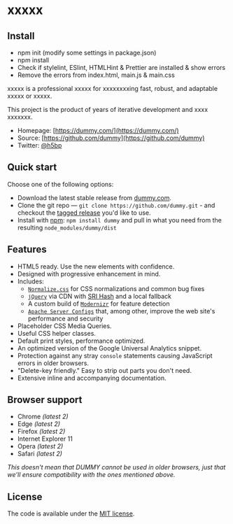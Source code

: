 # xxxxx

## Install
-   npm init (modify some settings in package.json)
-   npm install
-   Check if stylelint, ESlint, HTMLHint &  Prettier are installed & show errors
-   Remove the errors from index.html, main.js & main.css

xxxxx is a professional xxxxx for xxxxxxxxing
fast, robust, and adaptable xxxxx or xxxxx.

This project is the product of years of iterative development and
xxxx xxxxxxx.

-   Homepage: [https://dummy.com/](https://dummy.com/)
-   Source: [https://github.com/dummy](https://github.com/dummy)
-   Twitter: [@h5bp](https://twitter.com/dummy)

## Quick start

Choose one of the following options:

-   Download the latest stable release from
    [dummy.com](https://dummy.com/).
-   Clone the git repo — `git clone https://github.com/dummy.git` - and checkout the
    [tagged release](https://github.com/dummy/releases)
    you'd like to use.
-   Install with [npm](https://www.npmjs.com/): `npm install dummy` and pull in what you need from the resulting `node_modules/dummy/dist`

## Features

-   HTML5 ready. Use the new elements with confidence.
-   Designed with progressive enhancement in mind.
-   Includes:
    -   [`Normalize.css`](https://necolas.github.com/normalize.css/)
        for CSS normalizations and common bug fixes
    -   [`jQuery`](https://jquery.com/) via CDN with [SRI Hash](https://developer.mozilla.org/en-US/docs/Web/Security/Subresource_Integrity) and a local fallback
    -   A custom build of [`Modernizr`](https://modernizr.com/) for feature
        detection
    -   [`Apache Server Configs`](https://github.com/h5bp/server-configs-apache)
        that, among other, improve the web site's performance and security
-   Placeholder CSS Media Queries.
-   Useful CSS helper classes.
-   Default print styles, performance optimized.
-   An optimized version of the Google Universal Analytics snippet.
-   Protection against any stray `console` statements causing JavaScript
    errors in older browsers.
-   "Delete-key friendly." Easy to strip out parts you don't need.
-   Extensive inline and accompanying documentation.

## Browser support

-   Chrome _(latest 2)_
-   Edge _(latest 2)_
-   Firefox _(latest 2)_
-   Internet Explorer 11
-   Opera _(latest 2)_
-   Safari _(latest 2)_

_This doesn't mean that DUMMY cannot be used in older browsers,
just that we'll ensure compatibility with the ones mentioned above._

## License

The code is available under the [MIT license](LICENSE.txt).
